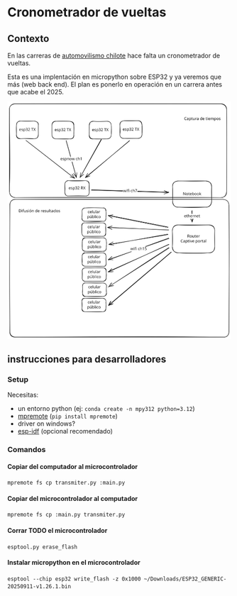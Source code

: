 # Cronometrador de vueltas

## Contexto
En las carreras de [automovilismo chilote](https://www.instagram.com/automovilismochilote/) hace falta un cronometrador de vueltas.

Esta es una implentación en micropython sobre ESP32 y ya veremos que más (web back end). El plan es ponerlo en operación en un carrera antes que acabe el 2025.

![Diagrama alto nivel](docs/images/diagram.svg "Diagrama alto nivel")

## instrucciones para desarrolladores
### Setup
Necesitas:
 - un entorno python (ej: `conda create -n mpy312 python=3.12`)
 - [mpremote](https://docs.micropython.org/en/latest/reference/mpremote.html) (`pip install mpremote`)
 - driver on windows?
  - [esp-idf](https://github.com/espressif/esp-idf) (opcional recomendado)

 ### Comandos

 #### Copiar del computador al microcontrolador

 ```mpremote fs cp transmiter.py :main.py```

#### Copiar del microcontrolador al computador

 ```mpremote fs cp :main.py transmiter.py```

 #### Corrar TODO el microcontrolador

```esptool.py erase_flash```

#### Instalar micropython en el microcontrolador

```esptool --chip esp32 write_flash -z 0x1000 ~/Downloads/ESP32_GENERIC-20250911-v1.26.1.bin```